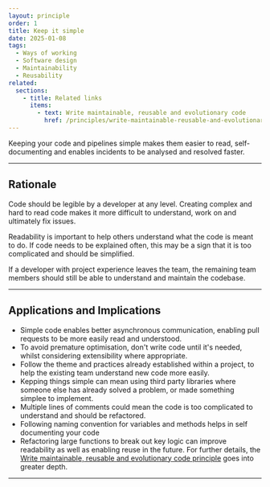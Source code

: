 ```yaml
---
layout: principle
order: 1
title: Keep it simple
date: 2025-01-08
tags:
  - Ways of working
  - Software design
  - Maintainability
  - Reusability
related:
  sections:
    - title: Related links
      items:
        - text: Write maintainable, reusable and evolutionary code
          href: /principles/write-maintainable-reusable-and-evolutionary-code/
---
```


Keeping your code and pipelines simple makes them easier to read, self-documenting and enables incidents to be analysed and resolved faster.

---

## Rationale

Code should be legible by a developer at any level. Creating complex and hard to read code makes it more difficult to understand, work on and ultimately fix issues.

Readability is important to help others understand what the code is meant to do. If code needs to be explained often, this may be a sign that it is too complicated and should be simplified.

If a developer with project experience leaves the team, the remaining team members should still be able to understand and maintain the codebase.

---

## Applications and Implications

- Simple code enables better asynchronous communication, enabling pull requests to be more easily read and understood.
- To avoid premature optimisation, don't write code until it's needed, whilst considering extensibility where appropriate.
- Follow the theme and practices already established within a project, to help the existing team understand new code more easily.
- Kepping things simple can mean using third party libraries where someone else has already solved a problem, or made something simplee to implement.
- Multiple lines of comments could mean the code is too complicated to understand and should be refactored.
- Following naming convention for variables and methods helps in self documenting your code
- Refactoring large functions to break out key logic can improve readability as well as enabling reuse in the future. For further details, the [Write maintainable, reusable and evolutionary code principle](/principles/write-maintainable-reusable-and-evolutionary-code/) goes into greater depth.

---

